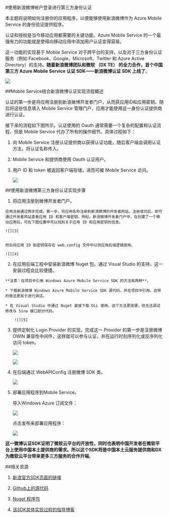 <properties urlDisplayName="使用新浪微博帐户登录进行第三方身份认证" 
			pageTitle="使用新浪微博帐户登录进行第三方身份认证 - Azure 教程" 
			metaKeywords="移动服务，第三方身份认证，新浪微博" 
			description="认证和授权是当今移动应用都需要的关键功能。Azure Mobile Service 的一个最强有力的功能就是使得向移动应用中添加用户认证变得容易。随着新浪微博团队和微软 （DX TE） 的全力合作，首个中国第三方 Azure Mobile Service 认证 SDK——新浪微博认证 SDK 上线了。" 
			metaCanonical="" 
			services="" 
			documentationCenter="Mobile" 
			title="" 
			authors="" 
			solutions="" 
			manager="" editor="EricChen" />

<tags wacn.date="05/18/2015" ms.service="mobile-services" ms.date=""/>

#使用新浪微博帐户登录进行第三方身份认证

本主题将说明如何注册你的应用程序，以便能够使用新浪微博作为 Azure Mobile Service 的身份验证提供程序。

认证和授权是当今移动应用都需要的关键功能。Azure Mobile Service 的一个最强有力的功能就是使得向移动应用中添加用户认证变得容易。


这一功能的实现基于 Mobile Service 对于跨平台的支持，以及对于三方身份认证服务（例如 Facebook、Google、Microsoft、Twitter 和 Azure Active Directory）的支持。**随着新浪微博团队和微软 （DX TE） 的全力合作，首个中国第三方 Azure Mobile Service 认证 SDK——新浪微博认证 SDK 上线了**。

![][1]


##Mobile Service结合新浪微博认证实现流程概述

认证的第一步是将应用注册到新浪微博开发者门户，从而获应用ID和应用密钥。随后将这些信息填入 Mobile Service 管理门户，应用才能使用这一身份认证提供商进行认证。

接下来的流程如下图所示。认证使用的 Oauth 通常需要一个复杂的配置和认证流程，但是 Mobile Service 代办了所有的操作细节。具体过程如下：

1.	向 Mobile Service 注册认证提供商以获得认证功能，随后客户端会调用认证方法，将认证名称传入。

2.	Mobile Service 和提供商使用 Oauth 认证用户。

3.	用户 ID 和 token 被返回客户端存储，进而可被 Mobile Service 访问。

	![][2]

##使用新浪微博第三方身份认证实现步骤
1.	 将应用注册到微博开发者门户。

	应用注册通过两步完成。第一步，将应用名称注册到新浪微博的开发者网站。注册成功后，即可通过开发者网站查看应用 ID 和客户端密钥。例如，新浪微博开发者门户中，在创建了一个移动应用后，可在下图位置中可以找到关于应用 ID 和应用密钥的信息。

	![][3]


	然后将应用 ID 和密钥保存在 web.config 文件中以供应用后端逻辑使用。

	![][4]

2.	 在应用后端工程中安装新浪微博 Nuget 包。通过 Visual Studio 的支持，这一安装过程会比较便捷。

	**注意：在项目中引用 Windows Azure Mobile Service SDK 的方法有两种**。

	* 下载新浪微博 Windows Azure Mobile Service SDK 源代码，并在项目中引用。这样的做法更易于进行调试。

	* 在 Visual Studio 中通过 Nuget 直接下载 DLL 使用。这个方法更简便，但无法调试修改与 Sina 接口部分代码。

		![][5]


3.	提供定制化 Login Provider 的实现。完成这一 Provider 的第一步是注册微博 OWIN 兼容性中间件，这样就可以参与认证，并在运行时刻序列化或反序列化访问 token。

	![][6]

	![][7]


4.	在后端通过 WebAPIConfig 注册微博 SDK 类。

	![][8]

5.	部署应用程序到Mobile Service。

	导入Windows Azure 订阅文件：

	![][9]

	点击发布来部署应用程序：

	![][10]


**这一微博认证SDK证明了微软云平台的开放性，同时也表明中国开发者在微软平台上使用中国本土提供商的需求。所以这个SDK将是中国本土云服务提供商和DX为微软云平台带来更多三方服务的合作开端**。

##相关资源

1.	[新浪官方SDK页面的链接](http://open.weibo.com/wiki/SDK)

2.	[Github上的源代码](https://github.com/SinaWeiBoAuth/MobileServiceAppsUsingSinaweiboAccountAuthorize)

3.	[Nuget 程序包](https://www.nuget.org/packages/SinaWeiboAuthenticationSDK_AzureMobileService/1.0.0)

4.	[该SDK具体实现过程的指导博客](http://www.cnblogs.com/sonic1abc/p/4308994.html )


<!-- images -->

[1]: ./media/mobile-services-sinasdk/sinasdk-01.png
[2]: ./media/mobile-services-sinasdk/sinasdk-02.png
[3]: ./media/mobile-services-sinasdk/sinasdk-03.png
[4]: ./media/mobile-services-sinasdk/sinasdk-04.png
[5]: ./media/mobile-services-sinasdk/sinasdk-05.png
[6]: ./media/mobile-services-sinasdk/sinasdk-06.png
[7]: ./media/mobile-services-sinasdk/sinasdk-07.png
[8]: ./media/mobile-services-sinasdk/sinasdk-08.png
[9]: ./media/mobile-services-sinasdk/sinasdk-09.png
[10]: ./media/mobile-services-sinasdk/sinasdk-10.png
